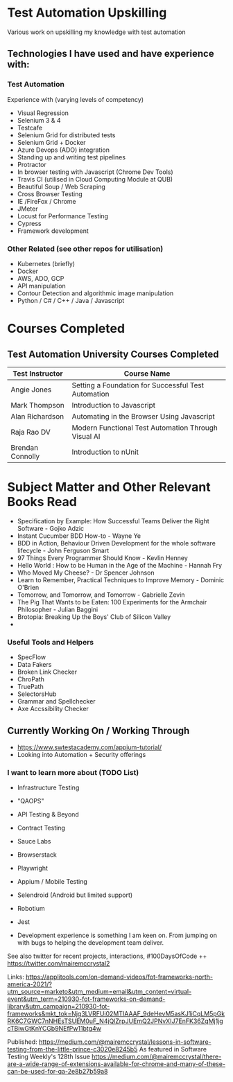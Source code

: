 
# Test Automation Upskilling

Various work on upskilling my knowledge with test automation 

## Technologies I have used and have experience with: 

### Test Automation
Experience with (varying levels of competency) 
- Visual Regression 
- Selenium 3 & 4 
- Testcafe 
- Selenium Grid for distributed tests
- Selenium Grid + Docker
- Azure Devops (ADO) integration 
- Standing up and writing test pipelines
- Protractor
- In browser testing with Javascript (Chrome Dev Tools) 
- Travis CI (utilised in Cloud Computing Module at QUB) 
- Beautiful Soup / Web Scraping 
- Cross Browser Testing 
- IE /FireFox / Chrome
- JMeter
- Locust for Performance Testing 
- Cypress 
- Framework development 


### Other Related (see other repos for utilisation)
- Kubernetes (briefly)
- Docker 
- AWS, ADO, GCP
- API manipulation 
- Contour Detection and algorithmic image manipulation 
- Python / C# / C++ / Java / Javascript 

# Courses Completed

## Test Automation University Courses Completed


| Test Instructor | Course Name  |
|--|--|
| Angie Jones  | Setting a Foundation for Successful Test Automation  |
| Mark Thompson | Introduction to Javascript |
| Alan Richardson | Automating in the Browser Using Javascript |
| Raja Rao DV | Modern Functional Test Automation Through Visual AI |
| Brendan Connolly | Introduction to nUnit |


# Subject Matter and Other Relevant Books Read

- Specification by Example: How Successful Teams Deliver the Right Software - Gojko Adzic
- Instant Cucumber BDD How-to - Wayne Ye 
- BDD in Action, Behaviour Driven Development for the whole software lifecycle - John Ferguson Smart 
- 97 Things Every Programmer Should Know - Kevlin Henney
- Hello World : How to be Human in the Age of the Machine - Hannah Fry
- Who Moved My Cheese? - Dr Spencer Johnson
- Learn to Remember, Practical Techniques to Improve Memory - Dominic O'Brien
- Tomorrow, and Tomorrow, and Tomorrow - Gabrielle Zevin
- The Pig That Wants to be Eaten: 100 Experiments for the Armchair Philosopher - Julian Baggini
- Brotopia: Breaking Up the Boys' Club of Silicon Valley
- 
### Useful Tools and Helpers
- SpecFlow
- Data Fakers 
- Broken Link Checker
- ChroPath 
- TruePath
- SelectorsHub
- Grammar and Spellchecker
- Axe Accssibility Checker

## Currently Working On / Working Through
- https://www.swtestacademy.com/appium-tutorial/
- Looking into Automation + Security offerings 

### I want to learn more about (TODO List) 
- Infrastructure Testing 
- "QAOPS"
- API Testing & Beyond
- Contract Testing 
- Sauce Labs
- Browserstack
- Playwright
- Appium / Mobile Testing 
- Selendroid (Android but limited support) 
- Robotium 
- Jest

- Development experience is something I am keen on. From jumping on with bugs to helping the development team deliver. 

See also twitter for recent projects, interactions, #100DaysOfCode ++ 
https://twitter.com/mairemccrystal2

Links: 
https://applitools.com/on-demand-videos/fot-frameworks-north-america-2021/?utm_source=marketo&utm_medium=email&utm_content=virtual-event&utm_term=210930-fot-frameworks-on-demand-library&utm_campaign=210930-fot-frameworks&mkt_tok=Njg3LVRFUi02MTIAAAF_9deHevM5asKJ1iCqLM5pGkRK6C7GWC7nNHEsTSUEM0uF_N4jQlZrpJUEmQ2JPNvXIJ7EnFK36ZqMj1jgcTBiwGtKnYCGb9NEfPw11btg4w

Published: 
https://medium.com/@mairemccrystal/lessons-in-software-testing-from-the-little-prince-c3020e8245b5 As featured in Software Testing Weekly's 128th Issue
https://medium.com/@mairemccrystal/there-are-a-wide-range-of-extensions-available-for-chrome-and-many-of-these-can-be-used-for-qa-2e8b27b59a8
